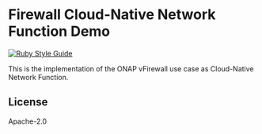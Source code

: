# Firewall Cloud-Native Network Function Demo
[![Ruby Style Guide](https://img.shields.io/badge/code_style-rubocop-brightgreen.svg)](https://github.com/rubocop/rubocop)

This is the implementation of the ONAP vFirewall use case as
Cloud-Native Network Function.

## License

Apache-2.0
